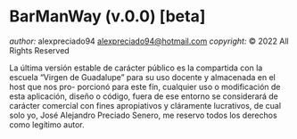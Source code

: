 # BarManWay (v.0.0) [beta]

 *author:* alexpreciado94 <alexpreciado94@hotmail.com>
 *copyright:* © 2022 All Rights Reserved

La última versión estable de carácter público es la compartida con la escuela
“Virgen de Guadalupe” para su uso docente y almacenada en el host que nos pro-
porcionó para este fín, cualquier uso o modificación de esta aplicación, diseño o
código, fuera de ese entorno se considerará de carácter comercial con fines
apropiativos y cláramente lucrativos, de cual solo yo, José Alejandro Preciado
Senero, me reservo todos los derechos como legítimo autor.
